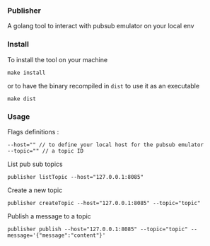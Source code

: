 ### Publisher

A golang tool to interact with pubsub emulator on your local env

### Install 

To install the tool on your machine
```
make install
```

or to have the binary recompiled in `dist` to use it as an executable
```
make dist
```

### Usage

Flags definitions : 

```
--host="" // to define your local host for the pubsub emulator
--topic="" // a topic ID
```

List pub sub topics 

```
publisher listTopic --host="127.0.0.1:8085"
```


Create a new topic 

```
publisher createTopic --host="127.0.0.1:8085" --topic="topic"
```

Publish a message to a topic

```
publisher publish --host="127.0.0.1:8085" --topic="topic" --message='{"message":"content"}'
```